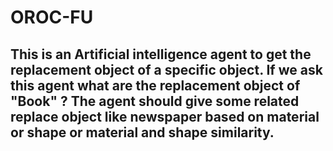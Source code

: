 # OROC-FU

## This is an Artificial intelligence agent to get the replacement object of a specific object. If we ask this agent what are the replacement object of "Book" ? The agent should give some related replace object like newspaper based on material or shape or material and shape similarity. 
